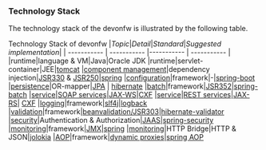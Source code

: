 ### Technology Stack

The technology stack of the devonfw is illustrated by the following table.

Technology Stack of devonfw
|*Topic*|*Detail*|*Standard*|*Suggested implementation*|
| ----------- | ----------- |----------- | ----------- |
|runtime|language & VM|Java|Oracle JDK
|runtime|servlet-container|JEE|[tomcat](http://tomcat.apache.org/)
|[component management](https://github.com/devonfw/devon4j/blob/master/documentation/guide-dependency-injection.asciidoc)|dependency injection|[JSR330](https://jcp.org/en/jsr/detail?id=330) & [JSR250](https://jcp.org/en/jsr/detail?id=250)|[spring](http://spring.io/)
|[configuration](https://github.com/devonfw/devon4j/blob/master/documentation/guide-configuration.asciidoc)|framework|-|[spring-boot](http://projects.spring.io/spring-boot/)
|[persistence](https://github.com/devonfw/devon4j/blob/master/documentation/guide-dataaccess-layer.asciidoc)|OR-mapper|[JPA](http://www.oracle.com/technetwork/java/javaee/tech/persistence-jsp-140049.html) | [hibernate](http://hibernate.org/orm/)
|[batch](https://github.com/devonfw/devon4j/blob/master/documentation/guide-batch-layer.asciidoc)|framework|[JSR352](https://jcp.org/en/jsr/detail?id=352)|[spring-batch](http://projects.spring.io/spring-batch/)
|[service](https://github.com/devonfw/devon4j/blob/master/documentation/guide-service-layer.asciidoc)|[SOAP services](https://github.com/devonfw/devon4j/blob/master/documentation/guide-service-layer.asciidoc#soap)|[JAX-WS](https://jcp.org/en/jsr/detail?id=224)|[CXF](http://cxf.apache.org/)
|[service](https://github.com/devonfw/devon4j/blob/master/documentation/guide-service-layer.asciidoc)|[REST services](https://github.com/devonfw/devon4j/blob/master/documentation/guide-service-layer.asciidoc#rest)|[JAX-RS](https://jax-rs-spec.java.net/)| [CXF](http://cxf.apache.org/)
|[logging](https://github.com/devonfw/devon4j/blob/master/documentation/guide-logging.asciidoc)|framework|[slf4j](http://www.slf4j.org/)|[logback](http://logback.qos.ch/)
|[validation](https://github.com/devonfw/devon4j/blob/master/documentation/guide-validation.asciidoc)|framework|[beanvalidation/JSR303](http://beanvalidation.org/)|[hibernate-validator](http://hibernate.org/validator/)
|[security](https://github.com/devonfw/devon4j/blob/master/documentation/guide-security.asciidoc)|Authentication & Authorization|[JAAS](http://www.oracle.com/technetwork/java/javase/jaas/index.html)|[spring-security](http://projects.spring.io/spring-security/)
|[monitoring](https://github.com/devonfw/devon4j/blob/master/documentation/guide-monitoring.asciidoc)|framework|[JMX](http://www.oracle.com/technetwork/java/javase/tech/javamanagement-140525.html)|[spring](http://spring.io/)
|[monitoring](https://github.com/devonfw/devon4j/blob/master/documentation/guide-monitoring.asciidoc)|HTTP Bridge|HTTP & JSON|[jolokia](http://www.jolokia.org)
|[AOP](https://github.com/devonfw/devon4j/blob/master/documentation/guide-aop.asciidoc)|framework|[dynamic proxies](http://docs.oracle.com/javase/7/docs/api/java/lang/reflect/Proxy.html)|[spring AOP](http://docs.spring.io/autorepo/docs/spring/3.0.6.RELEASE/spring-framework-reference/html/aop.html)